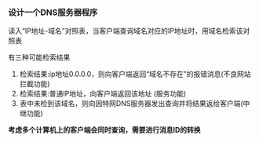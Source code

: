### 设计一个DNS服务器程序

读入“IP地址-域名”对照表，当客户端查询域名对应的IP地址时，用域名检索该对照表

有三种可能检索结果

1. 检索结果:ip地址0.0.0.0，则向客户端返回“域名不存在”的报错消息(不良网站拦截功能)
2. 检索结果:普通IP地址，向客户端返回该地址 (服务功能)
3. 表中未检到该域名，则向因特网DNS服务器发出查询并将结果返给客户端(中继功能)

**考虑多个计算机上的客户端会同时查询，需要进行消息ID的转换**